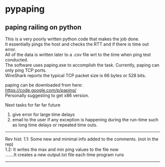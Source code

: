 pypaping
========

paping railing on python
-------------------------

This is a very poorly written python code that makes the job done. <br/>
It essentially pings the host and checks the RTT and if there is time out error. <br/>
All of the data is written later to a .csv file wrt to the time when ping test conducted. <br/>
The software uses paping.exe to accomplish the task. Currently, paping can only ping TCP ports. <br/>
WireShark reports the typical TCP packet size is 66 bytes or 528 bits. <br/>

paping can be downloaded from here:<br/>
https://code.google.com/p/paping/<br/>
Personally suggesting to get x86 version.<br/>

Next tasks for far far future<br/>
1) give error for large time delays<br/>
2) email to the user if any exception is happening during the run-time such as long time delays or repeated time outs.<br/>


***
Rev hist: 
1.1: Some new and minimal info added to the comments. (not in the rep) <br/>
1.2: It writes the max and min ping values to the file now<br/>
.......It creates a new output.txt file each time program runs<br/>
***
